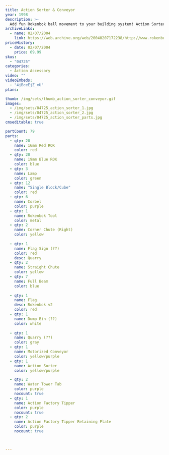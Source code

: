 ```yaml
---
title: Action Sorter & Conveyor
year: 1998
description: >-
  Add fun Rokenbok ball movement to your building system! Action Sorter features 4 unique directions to sort your balls, including surprise tipple and front dispensers. Real moving conveyor automatically starts and stops. Includes 79 pieces. Requires Start Set.
archiveLinks:
  - name: 02/07/2004
    link: https://web.archive.org/web/20040207172238/http://www.rokenbok.com/catalog/pd_aa_action_sorter.html
priceHistory:
  - date: 02/07/2004
    price: 69.99
skus:
  - "04725"
categories:
  - Action Accessory
video: ""
videoEmbeds:
  - "4jBceEjZ_xU"
plans:

thumb: /img/sets/thumb_action_sorter_conveyor.gif
images:
  - /img/sets/04725_action_sorter_1.jpg
  - /img/sets/04725_action_sorter_2.jpg
  - /img/sets/04725_action_sorter_parts.jpg
cmseditable: true

partCount: 79
parts:
  - qty: 20
    name: 16mm Red ROK
    color: red
  - qty: 20
    name: 19mm Blue ROK
    color: blue
  - qty: 3
    name: Lamp
    color: green
  - qty: 12
    name: "Single Block/Cube"
    color: red
  - qty: 6
    name: Corbel
    color: purple
  - qty: 1
    name: Rokenbok Tool
    color: metal
  - qty: 2
    name: Corner Chute (Right)
    color: yellow
  
  - qty: 1
    name: Flag Sign (??)
    color: red
    desc: Quarry
  - qty: 2
    name: Straight Chute
    color: yellow
  - qty: 7
    name: Full Beam
    color: blue
  
  - qty: 1
    name: Flag
    desc: Rokenbok v2
    color: red
  - qty: 1
    name: Dump Bin (??)
    color: white
  
  - qty: 1
    name: Quarry (??)
    color: gray
  - qty: 1
    name: Motorized Conveyor
    color: yellow/purple
  - qty: 1
    name: Action Sorter
    color: yellow/purple

  - qty: 2
    name: Water Tower Tab
    color: purple
    nocount: true
  - qty: 1
    name: Action Factory Tipper
    color: purple
    nocount: true
  - qty: 2
    name: Action Factory Tipper Retaining Plate
    color: purple
    nocount: true

  

---
```

